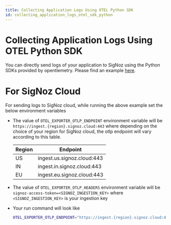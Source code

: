 ```yaml
---
title: Collecting Application Logs Using OTEL Python SDK
id: collecting_application_logs_otel_sdk_python
---
```


# Collecting Application Logs Using OTEL Python SDK

You can directly send logs of your application to SigNoz using the Python SDKs provided by opentlemetry. Please find an example [here](https://github.com/open-telemetry/opentelemetry-python/tree/main/docs/examples/logs).

# For SigNoz Cloud 

For sending logs to SigNoz cloud, while running the above example set the below environment variables
* The value of `OTEL_EXPORTER_OTLP_ENDPOINT` environment variable will be `https://ingest.{region}.signoz.cloud:443` where depending on the choice of your region for SigNoz cloud, the otlp endpoint will vary according to this table.
  
  | Region | Endpoint                   |
  | ------ | -------------------------- |
  | US     | ingest.us.signoz.cloud:443 |
  | IN     | ingest.in.signoz.cloud:443 |
  | EU     | ingest.eu.signoz.cloud:443 |

* The value of `OTEL_EXPORTER_OTLP_HEADERS` environment variable will be `signoz-access-token=<SIGNOZ_INGESTION_KEY>` where `<SIGNOZ_INGESTION_KEY>` is your ingestion key
* Your run command will look like 
  ```bash
  OTEL_EXPORTER_OTLP_ENDPOINT="https://ingest.{region}.signoz.cloud:443" OTEL_EXPORTER_OTLP_HEADERS=signoz-access-token=<SIGNOZ_INGESTION_KEY> python3 example.py`
  ```

<!-- ## How to Collect Application Logs Using OTEL Python SDK?

* First we will install a few dependencies using PIP
  ```
  pip install opentelemetry-api
  pip install opentelemetry-sdk
  pip install opentelemetry-exporter-otlp
  ```

* We will use the example provided opentelemetry for exporting logs in python. [example](https://github.com/open-telemetry/opentelemetry-python/tree/main/docs/examples/logs)
  ```python
    import logging
    from opentelemetry import trace
    from opentelemetry.exporter.otlp.proto.grpc._log_exporter import (
        OTLPLogExporter,
    )
    from opentelemetry.sdk._logs import (
        LogEmitterProvider,
        LoggingHandler,
        set_log_emitter_provider,
    )
    from opentelemetry.sdk._logs.export import BatchLogProcessor
    from opentelemetry.sdk.resources import Resource
    from opentelemetry.sdk.trace import TracerProvider
    from opentelemetry.sdk.trace.export import (
        BatchSpanProcessor,
        ConsoleSpanExporter,
    )

    trace.set_tracer_provider(TracerProvider())
    trace.get_tracer_provider().add_span_processor(
        BatchSpanProcessor(ConsoleSpanExporter())
    )

    log_emitter_provider = LogEmitterProvider(
        resource=Resource.create(
            {
                "service.name": "shoppingcart",
                "service.instance.id": "instance-12",
            }
        ),
    )
    set_log_emitter_provider(log_emitter_provider)

    exporter = OTLPLogExporter(insecure=True)
    log_emitter_provider.add_log_processor(BatchLogProcessor(exporter))
    log_emitter = log_emitter_provider.get_log_emitter(__name__, "0.1")
    handler = LoggingHandler(level=logging.NOTSET, log_emitter=log_emitter)

    # Attach OTLP handler to root logger
    logging.getLogger().addHandler(handler)

    # Log directly
    logging.info("Jackdaws love my big sphinx of quartz.")

    # Create different namespaced loggers
    logger1 = logging.getLogger("myapp.area1")
    logger2 = logging.getLogger("myapp.area2")

    logger1.debug("Quick zephyrs blow, vexing daft Jim.")
    logger1.info("How quickly daft jumping zebras vex.")
    logger2.warning("Jail zesty vixen who grabbed pay from quack.")
    logger2.error("The five boxing wizards jump quickly.")

    # Trace context correlation
    tracer = trace.get_tracer(__name__)
    with tracer.start_as_current_span("foo"):
        # Do something
        logger2.error("Hyderabad, we have a major problem.")

    log_emitter_provider.shutdown()
  ```

* We will modify the `OTLPLogExporter` to 
  ```
  OTLPLogExporter(endpoint="0.0.0.0:4317")
  ```
  Here we are using `0.0.0.0` as our host since we are running this application in the same machine where SigNoz is running, for other configurations please check the 
 [troubleshooting](../install/troubleshooting.md#signoz-otel-collector-address-grid) guide.

* Now you can run your python script by running `python3 example.py`
* If there are no errors your logs will be visible on SigNoz UI.
   -->
